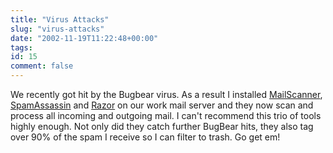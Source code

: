 ```yaml
---
title: "Virus Attacks"
slug: "virus-attacks"
date: "2002-11-19T11:22:48+00:00"
tags:
id: 15
comment: false
---
```


We recently got hit by the Bugbear virus. As a result I installed [MailScanner](http://www.sng.ecs.soton.ac.uk/mailscanner/), [SpamAssassin](http://www.spamassassin.org/) and [Razor](http://razor.sourceforge.net/) on our work mail server and they now scan and process all incoming and outgoing mail. I can't recommend this trio of tools highly enough. Not only did they catch further BugBear hits, they also tag over 90% of the spam I receive so I can filter to trash. Go get em!

